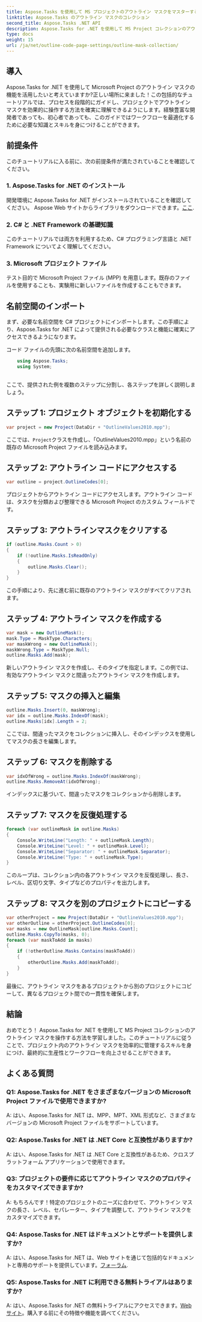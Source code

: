 ```yaml
---
title: Aspose.Tasks を使用して MS プロジェクトのアウトライン マスクをマスターする
linktitle: Aspose.Tasks のアウトライン マスクのコレクション
second_title: Aspose.Tasks .NET API
description: Aspose.Tasks for .NET を使用して MS Project コレクションのアウトライン マスクを操作する方法を学びます。この包括的なチュートリアルで生産性を向上させます。
type: docs
weight: 15
url: /ja/net/outline-code-page-settings/outline-mask-collection/
---
```

## 導入
Aspose.Tasks for .NET を使用して Microsoft Project のアウトライン マスクの機能を活用したいと考えていますか?正しい場所に来ました！この包括的なチュートリアルでは、プロセスを段階的にガイドし、プロジェクトでアウトライン マスクを効果的に操作する方法を確実に理解できるようにします。経験豊富な開発者であっても、初心者であっても、このガイドではワークフローを最適化するために必要な知識とスキルを身につけることができます。
## 前提条件
このチュートリアルに入る前に、次の前提条件が満たされていることを確認してください。
### 1. Aspose.Tasks for .NET のインストール
開発環境に Aspose.Tasks for .NET がインストールされていることを確認してください。 Aspose Web サイトからライブラリをダウンロードできます。[ここ](https://releases.aspose.com/tasks/net/).
### 2. C# と .NET Framework の基礎知識
このチュートリアルでは両方を利用するため、C# プログラミング言語と .NET Framework についてよく理解してください。
### 3. Microsoft プロジェクト ファイル
テスト目的で Microsoft Project ファイル (MPP) を用意します。既存のファイルを使用することも、実験用に新しいファイルを作成することもできます。
## 名前空間のインポート
まず、必要な名前空間を C# プロジェクトにインポートします。この手順により、Aspose.Tasks for .NET によって提供される必要なクラスと機能に確実にアクセスできるようになります。

コード ファイルの先頭に次の名前空間を追加します。
```csharp
    using Aspose.Tasks;
    using System;
    
```
ここで、提供された例を複数のステップに分割し、各ステップを詳しく説明しましょう。
## ステップ 1: プロジェクト オブジェクトを初期化する
```csharp
var project = new Project(DataDir + "OutlineValues2010.mpp");
```
ここでは、`Project`クラスを作成し、「OutlineValues2010.mpp」という名前の既存の Microsoft Project ファイルを読み込みます。
## ステップ 2: アウトライン コードにアクセスする
```csharp
var outline = project.OutlineCodes[0];
```
プロジェクトからアウトライン コードにアクセスします。アウトライン コードは、タスクを分類および整理できる Microsoft Project のカスタム フィールドです。
## ステップ 3: アウトラインマスクをクリアする
```csharp
if (outline.Masks.Count > 0)
{
    if (!outline.Masks.IsReadOnly)
    {
        outline.Masks.Clear();
    }
}
```
この手順により、先に進む前に既存のアウトライン マスクがすべてクリアされます。
## ステップ 4: アウトライン マスクを作成する
```csharp
var mask = new OutlineMask();
mask.Type = MaskType.Characters;
var maskWrong = new OutlineMask();
maskWrong.Type = MaskType.Null;
outline.Masks.Add(mask);
```
新しいアウトライン マスクを作成し、そのタイプを指定します。この例では、有効なアウトライン マスクと間違ったアウトライン マスクを作成します。
## ステップ 5: マスクの挿入と編集
```csharp
outline.Masks.Insert(0, maskWrong);
var idx = outline.Masks.IndexOf(mask);
outline.Masks[idx].Length = 2;
```
ここでは、間違ったマスクをコレクションに挿入し、そのインデックスを使用してマスクの長さを編集します。
## ステップ 6: マスクを削除する
```csharp
var idxOfWrong = outline.Masks.IndexOf(maskWrong);
outline.Masks.RemoveAt(idxOfWrong);
```
インデックスに基づいて、間違ったマスクをコレクションから削除します。
## ステップ 7: マスクを反復処理する
```csharp
foreach (var outlineMask in outline.Masks)
{
    Console.WriteLine("Length: " + outlineMask.Length);
    Console.WriteLine("Level: " + outlineMask.Level);
    Console.WriteLine("Separator: " + outlineMask.Separator);
    Console.WriteLine("Type: " + outlineMask.Type);
}
```
このループは、コレクション内の各アウトライン マスクを反復処理し、長さ、レベル、区切り文字、タイプなどのプロパティを出力します。
## ステップ 8: マスクを別のプロジェクトにコピーする
```csharp
var otherProject = new Project(DataDir + "OutlineValues2010.mpp");
var otherOutline = otherProject.OutlineCodes[0];
var masks = new OutlineMask[outline.Masks.Count];
outline.Masks.CopyTo(masks, 0);
foreach (var maskToAdd in masks)
{
    if (!otherOutline.Masks.Contains(maskToAdd))
    {
        otherOutline.Masks.Add(maskToAdd);
    }
}
```
最後に、アウトライン マスクをあるプロジェクトから別のプロジェクトにコピーして、異なるプロジェクト間での一貫性を確保します。
## 結論
おめでとう！ Aspose.Tasks for .NET を使用して MS Project コレクションのアウトライン マスクを操作する方法を学習しました。このチュートリアルに従うことで、プロジェクト内のアウトライン マスクを効率的に管理するスキルを身につけ、最終的に生産性とワークフローを向上させることができます。
## よくある質問
### Q1: Aspose.Tasks for .NET をさまざまなバージョンの Microsoft Project ファイルで使用できますか?
A: はい、Aspose.Tasks for .NET は、MPP、MPT、XML 形式など、さまざまなバージョンの Microsoft Project ファイルをサポートしています。
### Q2: Aspose.Tasks for .NET は .NET Core と互換性がありますか?
A: はい、Aspose.Tasks for .NET は .NET Core と互換性があるため、クロスプラットフォーム アプリケーションで使用できます。
### Q3: プロジェクトの要件に応じてアウトライン マスクのプロパティをカスタマイズできますか?
A: もちろんです！特定のプロジェクトのニーズに合わせて、アウトライン マスクの長さ、レベル、セパレーター、タイプを調整して、アウトライン マスクをカスタマイズできます。
### Q4: Aspose.Tasks for .NET はドキュメントとサポートを提供しますか?
A: はい、Aspose.Tasks for .NET は、Web サイトを通じて包括的なドキュメントと専用のサポートを提供しています。[フォーラム](https://forum.aspose.com/c/tasks/15).
### Q5: Aspose.Tasks for .NET に利用できる無料トライアルはありますか?
 A: はい、Aspose.Tasks for .NET の無料トライアルにアクセスできます。[Webサイト](https://releases.aspose.com/tasks/net/)。購入する前にその特徴や機能を調べてください。